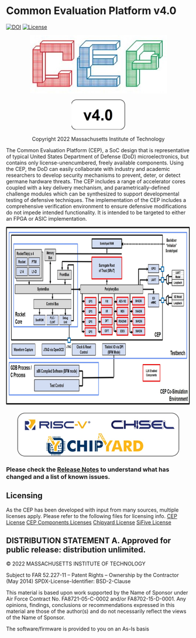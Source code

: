 [//]: # (Copyright 2022 Massachusetts Institute of Technology)
[//]: # (SPDX short identifier: BSD-2-Clause)

# Common Evaluation Platform v4.0

[![DOI](https://zenodo.org/badge/108179132.svg)](https://zenodo.org/badge/latestdoi/108179132)
[![License](https://img.shields.io/badge/License-BSD%202--Clause-orange.svg)](https://opensource.org/licenses/BSD-2-Clause)

<p align="center">
    <img src="./cep_docs/cep_logo.jpg" width="375" height="159">
</p>
<p align="center">
    <img src="./cep_docs/version4.0.jpg" width="146" height="82">
</p>
<p align="center">
   Copyright 2022 Massachusetts Institute of Technology
</p>

The Common Evaluation Platform (CEP), a SoC design that is representative of typical United States Department of Defense (DoD) microelectronics, but contains only license-unencumbered, freely available components.  Using the CEP, the DoD can easily collaborate with industry and academic researchers to develop security mechanisms to prevent, deter, or detect germane hardware threats. The CEP includes a range of accelerator cores coupled with a key delivery 
mechanism, and parametrically-defined challenge modules which can be synthesized to support developmental testing of defensive techniques. The implementation of the CEP includes a comprehensive verification environment to ensure defensive modifications do not impede intended functionality. It is 
intended to be targeted to either an FPGA or ASIC implementation. 
 
<p align="center">
   <img src="./cep_docs/cep_v4.0_architecture.jpg" width="1114" height="490">
</p>
<p align="center">
    <img src="./cep_docs/related_logos.jpg" width="442" height="120">
</p>


### Please check the [Release Notes](./RELEASE_NOTES.md) to understand what has changed and a list of known issues.

## Licensing

As the CEP has been developed with input from many sources, multiple licenses apply.  Please refer to the following files for licensing info. 
[CEP License](./LICENSE.md)
[CEP Components Licenses](./LICENSE.md)
[Chipyard License](./LICENSE.md)
[SiFive License](./LICENSE.SiFive.md)

## DISTRIBUTION STATEMENT A. Approved for public release: distribution unlimited.

© 2022 MASSACHUSETTS INSTITUTE OF TECHNOLOGY

Subject to FAR 52.227-11 – Patent Rights – Ownership by the Contractor (May 2014)
SPDX-License-Identifier: BSD-2-Clause

This material is based upon work supported by the Name of Sponsor under Air Force Contract No. FA8721-05-C-0002 and/or FA8702-15-D-0001. Any opinions, findings, conclusions or recommendations expressed in this material are those of the author(s) and do not necessarily reflect the views of the Name of Sponsor.

The software/firmware is provided to you on an As-Is basis